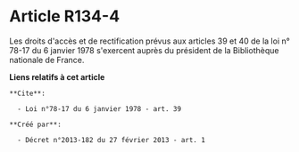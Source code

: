 # Article R134-4

Les droits d'accès et de rectification prévus aux articles 39 et 40 de la loi n° 78-17 du 6 janvier 1978 s'exercent auprès du
président de la Bibliothèque nationale de France.

**Liens relatifs à cet article**

	**Cite**:

	  - Loi n°78-17 du 6 janvier 1978 - art. 39

	**Créé par**:

	  - Décret n°2013-182 du 27 février 2013 - art. 1
